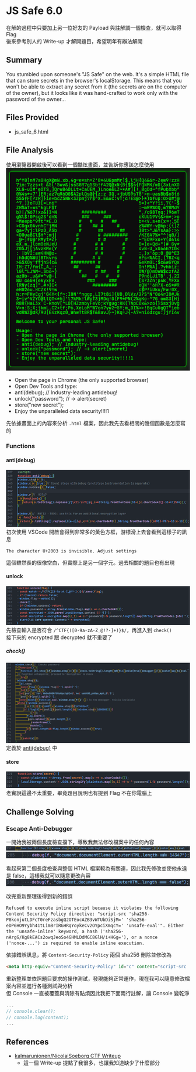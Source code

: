 # JS Safe 6.0
在解的過程中只要加上另一位好友的 Payload 與註解調一個檢查，就可以取得 Flag  
後來參考別人的 Write-up 才解開題目，希望明年有辦法解開

## Summary
You stumbled upon someone's "JS Safe" on the web. It's a simple HTML file that can store secrets in the browser's localStorage. This means that you won't be able to extract any secret from it (the secrets are on the computer of the owner), but it looks like it was hand-crafted to work only with the password of the owner…

## Files Provided
- js_safe_6.html

## File Analysis
使用瀏覽器開啟後可以看到一個酷炫畫面，並告訴你應該怎麼使用
![](./images/homepage.png)
- Open the page in Chrome (the only supported browser)
- Open Dev Tools and type:
- anti(debug); // Industry-leading antidebug!
- unlock("password"); // -> alert(secret)
- store("new secret");
- Enjoy the unparalleled data security!!!!1

先依據畫面上的內容來分析 `.html` 檔案，因此我先去看相關的幾個函數是怎麼寫的

### Functions
#### anti(debug)
![](./images/anti_debug.png)
初次使用 VSCode 開啟會得到非常多的黃色方框，游標滑上去會看到這樣子的訊息
```
The character U+2003 is invisible. Adjust settings
```
這個雖然長的很像空白，但實際上是另一個字元。過去相關的題目也有出現

#### unlock
![](./images/unlock.png)
先檢查輸入是否符合 `/^CTF{([0-9a-zA-Z_@!?-]+)}$/`，再進入到 `check()`  
接下來的 encrypted 跟 decrypted 就不重要了

##### check()
![](./images/check.png)
定義於 [anti(debug)](#anti(debug)) 中

#### store
![](./images/store.png)
老實說這邊不太重要，畢竟題目說明也有提到 Flag 不在你電腦上

## Challenge Solving
### Escape Anti-Debugger
一開始我被兩個長度檢查擋下，導致我無法修改檔案中的任何內容
![](./images/anti_debugger_1.png)
![](./images/anti_debugger_2.png)

看起來第二個長度檢查與整個 HTML 檔案較為有關連，因此我先修改並使他永遠是 false，這樣我就可以隨意更改內容
![](./images/escape_anti_debugger.png)

改完重新整理後得到新的錯誤
```
Refused to execute inline script because it violates the following Content Security Policy directive: "script-src 'sha256-P8konjutLDFcT0reFzasbgQ2OTEocAZB3vWTUbDiSjM=' 'sha256-eDP6HO9Yybh41tLimBrIRGHRqYoykeCv2OYpciXmqcY=' 'unsafe-eval'". Either the 'unsafe-inline' keyword, a hash ('sha256-nArgG/Kg8kEACs2owqJeoSo4GHMLDdMGC8GlH/i+HGg='), or a nonce ('nonce-...') is required to enable inline execution.
```
依據錯誤訊息，將 `Content-Security-Policy` 兩個 sha256 刪除並修改為
```html
<meta http-equiv="Content-Security-Policy" id="c" content="script-src 'unsafe-inline' 'unsafe-eval'">
```

重新整理並依照題目要求的操作測試，發現能夠正常運作，現在我可以隨意修改檔案內容並進行各種測試與分析  
但 Console 一直被覆蓋與清除有點煩因此我把下面兩行註解，讓 Console 變乾淨
```javascript
...
// console.clear();
// console.log(content);
...
```

## References
- [kalmarunionen/NicolaiSoeborg CTF Writeup](https://github.com/NicolaiSoeborg/ctf-writeups/blob/master/2025/Google%20CTF%202025/README.md)
  - 這一個 Write-up 提點了我很多，也讓我知道缺少了什麼部分